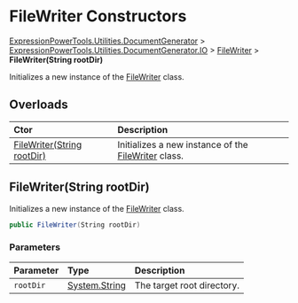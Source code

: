 ﻿# FileWriter Constructors

[ExpressionPowerTools.Utilities.DocumentGenerator](ExpressionPowerTools.Utilities.DocumentGenerator.a.md) > [ExpressionPowerTools.Utilities.DocumentGenerator.IO](ExpressionPowerTools.Utilities.DocumentGenerator.IO.n.md) > [FileWriter](ExpressionPowerTools.Utilities.DocumentGenerator.IO.FileWriter.cs.md) > **FileWriter(String rootDir)**

Initializes a new instance of the [FileWriter](ExpressionPowerTools.Utilities.DocumentGenerator.IO.FileWriter.cs.md) class.

## Overloads

| Ctor | Description |
| :-- | :-- |
| [FileWriter(String rootDir)](#ctor-0) | Initializes a new instance of the [FileWriter](ExpressionPowerTools.Utilities.DocumentGenerator.IO.FileWriter.cs.md) class. |

<a name="#ctor-0"></a>
## FileWriter(String rootDir)

Initializes a new instance of the [FileWriter](ExpressionPowerTools.Utilities.DocumentGenerator.IO.FileWriter.cs.md) class.

```csharp
public FileWriter(String rootDir)
```

### Parameters

| Parameter | Type | Description |
| :-- | :-- | :-- |
| `rootDir` | [System.String](https://docs.microsoft.com/dotnet/api/system.string) | The target root directory. |


